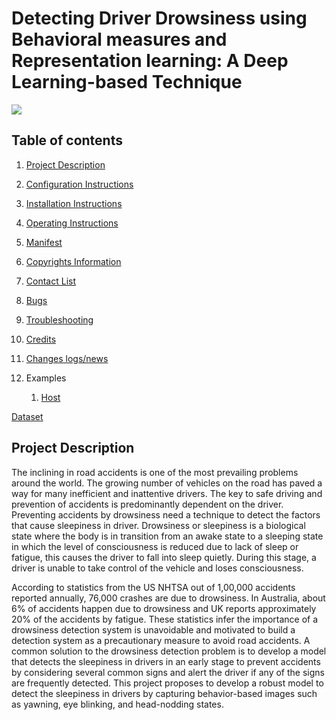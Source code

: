 # Detecting Driver Drowsiness using Behavioral measures and Representation learning: A Deep Learning-based Technique

![](http://www.clipartsuggest.com/images/730/know-drowsy-driving-has-been-a-topic-before-i-wanted-to-reiterate-g97Upj-clipart.gif)


## Table of contents

1.  [Project Description](https://github.com/sowmi06/Driver_Drowsiness_Detection/blob/main/README.md#project-description)
1.  [Configuration Instructions](Configuration-Instructions.md)
1.  [Installation Instructions](Installation-Instructions.md)
1.  [Operating Instructions](Operating-Instructions.md)
1.  [Manifest](Manifest.md)
1.  [Copyrights Information](Copyrights-Information.md)
1.  [Contact List](Contact-List.md)
1.  [Bugs](Bugs.md)
1.  [Troubleshooting](Troubleshooting.md)
1.  [Credits](Credits.md)
1.  [Changes logs/news](Changes-logs/news.md)

1.  Examples
    1.  [Host](host/)
   



[Dataset](https://github.com/sowmi06/Driver_Drowsiness_Detection/tree/main/Dataset)

## Project Description
The inclining in road accidents is one of the most prevailing problems around the world. The growing number of vehicles on the road has paved a way for many inefficient and inattentive drivers. The key to safe driving and prevention of accidents is predominantly dependent on the driver. Preventing accidents by drowsiness need a technique to detect the factors that cause sleepiness in driver. Drowsiness or sleepiness is a biological state where the body is in transition from an awake state to a sleeping state in which the level of consciousness is reduced due to lack of sleep or fatigue, this causes the driver to fall into sleep quietly. During this stage, a driver is unable to take control of the vehicle and loses consciousness. 

According to statistics from the US NHTSA out of 1,00,000 accidents reported annually, 76,000 crashes are due to drowsiness. In Australia, about 6% of accidents happen due to drowsiness and UK reports approximately 20% of the accidents by fatigue. These statistics infer the importance of a drowsiness detection system is unavoidable and motivated to build a detection system as a precautionary measure to avoid road accidents. A common solution to the drowsiness detection problem is to develop a model that detects the sleepiness in drivers in an early stage to prevent accidents by considering several common signs and alert the driver if any of the signs are frequently detected. This project proposes to develop a robust model to detect the sleepiness in drivers by capturing behavior-based images such as yawning, eye blinking, and head-nodding states. 

##
##
##
##


